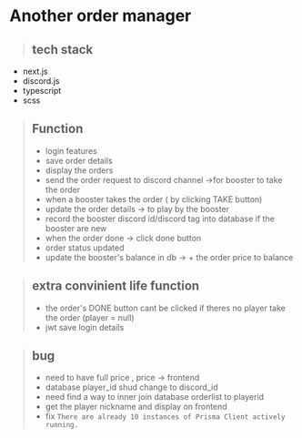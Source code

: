 # Another order manager
> ## tech stack
- next.js
- discord.js
- typescript
- scss

>## Function
>  
>- login features  
>- save order details  
>- display the orders  
>- send the order request to discord channel ->for booster to take the order  
>- when a booster takes the order ( by clicking TAKE button)  
>- update the order details -> to play by the booster  
>- record the booster discord id/discord tag into database if the booster are new  
>- when the order done -> click done button  
>- order status updated  
>- update the booster's balance in db -> + the order price to balance  
  
>## extra convinient life function  
>- the order's DONE button cant be clicked if theres no player take the order (player = null)  
>- jwt save login details  
  
>## bug 
>- need to have full price , price -> frontend  
>- database player_id shud change to discord_id  
>- need find a way to inner join database orderlist to playerid  
>- get the player nickname and display on frontend  
>- fix `There are already 10 instances of Prisma Client actively running.`  
>
